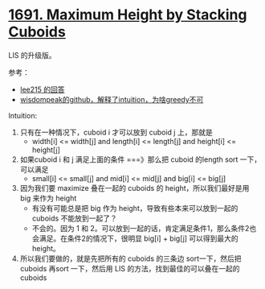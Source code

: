 # [1691. Maximum Height by Stacking Cuboids](https://leetcode.com/problems/maximum-height-by-stacking-cuboids/)

LIS 的升级版。

参考：

- [lee215 的回答](https://leetcode.com/problems/maximum-height-by-stacking-cuboids/discuss/970293/JavaC%2B%2BPython-DP-Prove-with-Explanation)
- [wisdompeak的github，解释了intuition，为啥greedy不可](https://github.com/wisdompeak/LeetCode/tree/master/Two_Pointers/1687.Delivering-Boxes-from-Storage-to-Ports)

Intuition:

1. 只有在一种情况下，cuboid i 才可以放到 cuboid j 上，那就是
   - width[i] <= width[j] and length[i] <= length[j] and height[i] <= height[j]
2. 如果cuboid i 和 j 满足上面的条件 ===》那么把 cuboid 的length sort 一下，可以满足
   - small[i] <= small[j] and mid[i] <= mid[j] and big[i] <= big[j]
3. 因为我们要 maximize 叠在一起的 cuboids 的 height，所以我们最好是用 big 来作为 height
   - 有没有可能总是把 big 作为 height，导致有些本来可以放到一起的cuboids 不能放到一起了？
   - 不会的。因为 1 和 2。可以放到一起的话，肯定满足条件1，那么条件2也会满足。在条件2的情况下，很明显 big[i] + big[j] 可以得到最大的 height。
4. 所以我们要做的，就是先把所有的 cuboids 的三条边 sort一下，然后把cuboids 再sort 一下，然后用 LIS 的方法，找到最佳的可以叠在一起的cuboids
   

